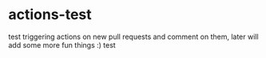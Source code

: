 # actions-test

test triggering actions on new pull requests and comment on them, later will add some more fun things :) test
